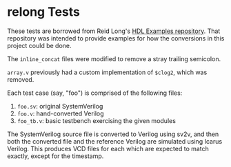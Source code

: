# relong Tests

These tests are borrowed from Reid Long's [HDL Examples
repository](https://bitbucket.org/ReidLong/hdl-examples). That repository was
intended to provide examples for how the conversions in this project could be
done.

The `inline_concat` files were modified to remove a stray trailing semicolon.

`array.v` previously had a custom implementation of `$clog2`, which was removed.

Each test case (say, "foo") is comprised of the following files:

1. `foo.sv`: original SystemVerilog
2. `foo.v`: hand-converted Verilog
3. `foo_tb.v`: basic testbench exercising the given modules

The SystemVerilog source file is converted to Verilog using sv2v, and then both
the converted file and the reference Verilog are simulated using Icarus Verilog.
This produces VCD files for each which are expected to match exactly, except for
the timestamp.
